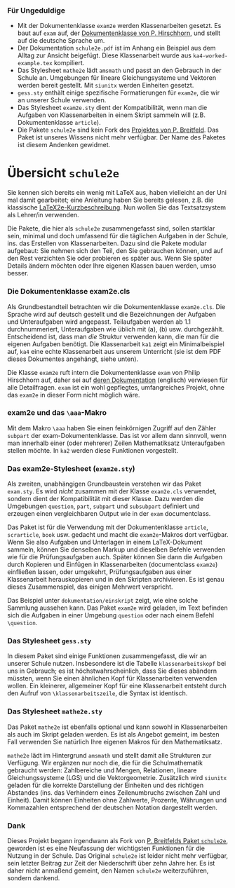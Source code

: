 

### Für Ungeduldige


- Mit der Dokumentenklasse `exam2e` werden Klassenarbeiten gesetzt. Es baut auf `exam` auf, der [Dokumentenklasse von P. Hirschhorn](https://ctan.org/pkg/exam?lang=en), und stellt auf die deutsche Sprache um. 
- Der Dokumentation `schule2e.pdf` ist im Anhang ein Beispiel aus dem Alltag zur Ansicht beigefügt. Diese Klassenarbeit wurde aus `ka4-worked-example.tex` kompiliert. 
- Das Stylesheet `mathe2e` lädt `amsmath` und passt an den Gebrauch in der Schule an. Umgebungen für lineare Gleichungsysteme und Vektoren werden bereit gestellt. Mit `siunitx` werden Einheiten gesetzt. 
- `gess.sty` enthält einige spezifische Formatierungen für `exam2e`, die wir an unserer Schule verwenden. 
- Das Stylesheet `exam2e.sty` dient der Kompatibilität, wenn man die Aufgaben von Klassenarbeiten in einem Skript sammeln will (z.B. Dokumentenklasse `article`). 
- Die Pakete `schule2e` sind kein Fork des [Projektes von P. Breitfeld](http://www.pbreitfeld.de/schule2e.sty). Das Paket ist unseres Wissens nicht mehr verfügbar. Der Name des Paketes ist diesem Andenken gewidmet. 




# Übersicht `schule2e`

Sie kennen sich bereits ein wenig mit LaTeX aus, haben vielleicht an der Uni mal damit gearbeitet; eine Anleitung haben Sie bereits gelesen, z.B. die klassische [LaTeX2e-Kurzbeschreibung](http://mirrors.ibiblio.org/CTAN/info/german/LaTeX2e-Kurzbeschreibung/l2kurz.pdf).
Nun wollen Sie das Textsatzsystem als Lehrer/in verwenden. 

Die Pakete, die hier als `schule2e` zusammengefasst sind, sollen startklar sein, minimal und doch umfassend für die täglichen Aufgaben in der Schule, ins. das Erstellen von Klassenarbeiten.
Dazu sind die Pakete modular aufgebaut: Sie nehmen sich den Teil, den Sie gebrauchen können, und auf den Rest verzichten Sie oder probieren es später aus. 
Wenn Sie später Details ändern möchten oder Ihre eigenen Klassen bauen werden, umso besser.


### Die Dokumentenklasse exam2e.cls

Als Grundbestandteil betrachten wir die Dokumentenklasse `exam2e.cls`. Die Sprache wird auf deutsch gestellt und die Bezeichnungen der Aufgaben und Unteraufgaben wird angepasst. Teilaufgaben werden ab 1.1 durchnummeriert, Unteraufgaben wie üblich mit (a), (b) usw. durchgezählt. Entscheidend ist, dass man *die* Struktur verwenden kann, die man für die eigenen Aufgaben benötigt. Die Klassenarbeit `ka1` zeigt ein Minimalbeispiel auf, `ka4` eine echte Klassenarbeit aus unserem Unterricht (sie ist dem PDF dieses Dokumentes angehängt, siehe unten).

Die Klasse `exam2e` ruft intern die Dokumentenklasse `exam` von Philip Hirschhorn auf, daher sei auf [deren Dokumentation](https://ctan.org/pkg/exam?lang=en) (englisch) verwiesen für alle Detailfragen. `exam` ist ein wohl gepflegtes, umfangreiches Projekt, ohne das `exam2e` in dieser Form nicht möglich wäre. 


### exam2e und das `\aaa`-Makro

Mit dem Makro `\aaa` haben Sie einen feinkörnigen Zugriff auf den Zähler `subpart` der exam-Dokumentenklasse. Das ist vor allem dann sinnvoll, wenn man innerhalb einer (oder mehrerer) Zeilen Mathematiksatz Unteraufgaben stellen möchte. In `ka2` werden diese Funktionen vorgestellt. 





### Das exam2e-Stylesheet (`exam2e.sty`)

Als zweiten, unabhängigen Grundbaustein verstehen wir das Paket `exam.sty`. Es wird *nicht* zusammen mit der Klasse `exam2e.cls` verwendet, sondern dient der Kompatibilität mit dieser Klasse. Dazu werden die Umgebungen `question`, `part`, `subpart` und `subsubpart` definiert und erzeugen einen vergleichbaren Output wie in der `exam` documentclass. 

Das Paket ist für die Verwendung mit der Dokumentenklasse `article`, `scrarticle`, `book` usw. gedacht und macht die `exam2e`-Makros dort verfügbar. Wenn Sie also Aufgaben und Unterlagen in einem LaTeX-Dokument sammeln, können Sie denselben Markup und dieselben Befehle verwenden wie für die Prüfungsaufgaben auch. Später können Sie dann die Aufgaben durch Kopieren und Einfügen in Klassenarbeiten (documentclass `exam2e`) einfließen lassen, oder umgekehrt, Prüfungsaufgaben aus einer Klassenarbeit herauskopieren und in den Skripten archivieren. Es ist genau dieses Zusammenspiel, das einigen Mehrwert verspricht. 

Das Beispiel unter `dokumentation/einskript` zeigt, wie eine solche Sammlung aussehen kann. Das Paket `exam2e` wird geladen, im Text befinden sich die Aufgaben in einer Umgebung `question` oder nach einem Befehl `\question`. 


### Das Stylesheet `gess.sty`

In diesem Paket sind einige Funktionen zusammengefasst, die wir an unserer Schule nutzen. Insbesondere ist die Tabelle `klassenarbeitskopf` bei uns in Gebrauch; es ist höchstwahrscheinlich, dass Sie dieses abändern müssten, wenn Sie einen ähnlichen Kopf für Klassenarbeiten verwenden wollen. Ein kleinerer, allgemeiner Kopf für eine Klassenarbeit entsteht durch den Aufruf von `\klassenarbeitszeile`, die Syntax ist identisch. 



### Das Stylesheet `mathe2e.sty`

Das Paket `mathe2e` ist ebenfalls optional und kann sowohl in Klassenarbeiten als auch im Skript geladen werden. Es ist als Angebot gemeint, im besten Fall verwenden Sie natürlich Ihre eigenen Makros für den Mathematiksatz.

`mathe2e` lädt im Hintergrund `amsmath` und stellt damit alle Strukturen zur Verfügung. Wir ergänzen nur noch die, die für die Schulmathematik gebraucht werden: Zahlbereiche und Mengen, Relationen, lineare Gleichungssysteme (LGS) und die Vektorgeometrie. 
Zusätzlich wird `siunitx` geladen für die korrekte Darstellung der Einheiten und des richtigen Abstandes (ins. das Verhindern eines Zeilenumbruchs zwischen Zahl und Einheit). Damit können Einheiten ohne Zahlwerte, Prozente, Währungen und Kommazahlen entsprechend der deutschen Notation dargestellt werden. 


### Dank 

Dieses Projekt begann irgendwann als Fork von [P. Breitfelds Paket `schule2e`](http://www.pbreitfeld.de/schule2e.sty), geworden ist es eine Neufassung der wichtigsten Funktionen für die Nutzung in der Schule. Das Original `schule2e` ist leider nicht mehr verfügbar, sein letzter Beitrag zur Zeit der Niederschrift über zehn Jahre her. Es ist daher nicht anmaßend gemeint, den Namen `schule2e` weiterzuführen, sondern dankend.


